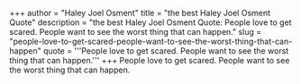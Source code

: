 +++
author = "Haley Joel Osment"
title = "the best Haley Joel Osment Quote"
description = "the best Haley Joel Osment Quote: People love to get scared. People want to see the worst thing that can happen."
slug = "people-love-to-get-scared-people-want-to-see-the-worst-thing-that-can-happen"
quote = '''People love to get scared. People want to see the worst thing that can happen.'''
+++
People love to get scared. People want to see the worst thing that can happen.
